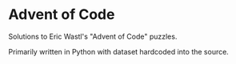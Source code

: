 # Advent of Code
Solutions to Eric Wastl's "Advent of Code" puzzles.

Primarily written in Python with dataset hardcoded into the source.
